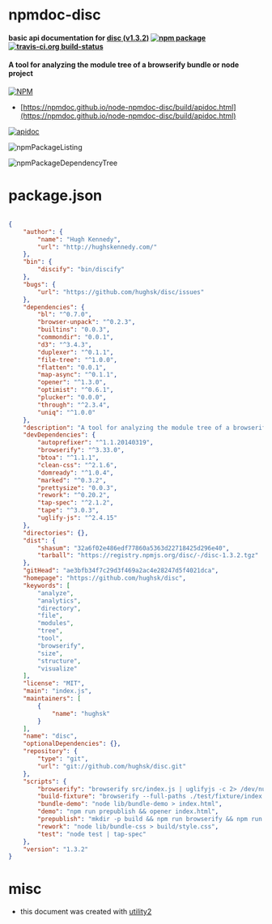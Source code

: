 # npmdoc-disc

#### basic api documentation for  [disc (v1.3.2)](https://github.com/hughsk/disc)  [![npm package](https://img.shields.io/npm/v/npmdoc-disc.svg?style=flat-square)](https://www.npmjs.org/package/npmdoc-disc) [![travis-ci.org build-status](https://api.travis-ci.org/npmdoc/node-npmdoc-disc.svg)](https://travis-ci.org/npmdoc/node-npmdoc-disc)

#### A tool for analyzing the module tree of a browserify bundle or node project

[![NPM](https://nodei.co/npm/disc.png?downloads=true&downloadRank=true&stars=true)](https://www.npmjs.com/package/disc)

- [https://npmdoc.github.io/node-npmdoc-disc/build/apidoc.html](https://npmdoc.github.io/node-npmdoc-disc/build/apidoc.html)

[![apidoc](https://npmdoc.github.io/node-npmdoc-disc/build/screenCapture.buildCi.browser.%252Ftmp%252Fbuild%252Fapidoc.html.png)](https://npmdoc.github.io/node-npmdoc-disc/build/apidoc.html)

![npmPackageListing](https://npmdoc.github.io/node-npmdoc-disc/build/screenCapture.npmPackageListing.svg)

![npmPackageDependencyTree](https://npmdoc.github.io/node-npmdoc-disc/build/screenCapture.npmPackageDependencyTree.svg)



# package.json

```json

{
    "author": {
        "name": "Hugh Kennedy",
        "url": "http://hughskennedy.com/"
    },
    "bin": {
        "discify": "bin/discify"
    },
    "bugs": {
        "url": "https://github.com/hughsk/disc/issues"
    },
    "dependencies": {
        "bl": "^0.7.0",
        "browser-unpack": "^0.2.3",
        "builtins": "0.0.3",
        "commondir": "0.0.1",
        "d3": "^3.4.3",
        "duplexer": "^0.1.1",
        "file-tree": "^1.0.0",
        "flatten": "0.0.1",
        "map-async": "^0.1.1",
        "opener": "^1.3.0",
        "optimist": "^0.6.1",
        "plucker": "0.0.0",
        "through": "^2.3.4",
        "uniq": "^1.0.0"
    },
    "description": "A tool for analyzing the module tree of a browserify bundle or node project",
    "devDependencies": {
        "autoprefixer": "^1.1.20140319",
        "browserify": "^3.33.0",
        "btoa": "^1.1.1",
        "clean-css": "^2.1.6",
        "domready": "^1.0.4",
        "marked": "^0.3.2",
        "prettysize": "0.0.3",
        "rework": "^0.20.2",
        "tap-spec": "^2.1.2",
        "tape": "^3.0.3",
        "uglify-js": "^2.4.15"
    },
    "directories": {},
    "dist": {
        "shasum": "32a6f02e486edf77860a5363d22718425d296e40",
        "tarball": "https://registry.npmjs.org/disc/-/disc-1.3.2.tgz"
    },
    "gitHead": "ae3bfb34f7c29d3f469a2ac4e28247d5f4021dca",
    "homepage": "https://github.com/hughsk/disc",
    "keywords": [
        "analyze",
        "analytics",
        "directory",
        "file",
        "modules",
        "tree",
        "tool",
        "browserify",
        "size",
        "structure",
        "visualize"
    ],
    "license": "MIT",
    "main": "index.js",
    "maintainers": [
        {
            "name": "hughsk"
        }
    ],
    "name": "disc",
    "optionalDependencies": {},
    "repository": {
        "type": "git",
        "url": "git://github.com/hughsk/disc.git"
    },
    "scripts": {
        "browserify": "browserify src/index.js | uglifyjs -c 2> /dev/null > build/bundle.js",
        "build-fixture": "browserify --full-paths ./test/fixture/index.js > ./test/fixture/bundle.js && browserify ./test/fixture/index.js > ./test/fixture/bundle-no-full.js",
        "bundle-demo": "node lib/bundle-demo > index.html",
        "demo": "npm run prepublish && opener index.html",
        "prepublish": "mkdir -p build && npm run browserify && npm run rework && npm run bundle-demo",
        "rework": "node lib/bundle-css > build/style.css",
        "test": "node test | tap-spec"
    },
    "version": "1.3.2"
}
```



# misc
- this document was created with [utility2](https://github.com/kaizhu256/node-utility2)
